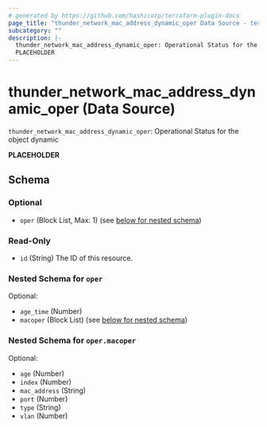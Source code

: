 ```yaml
---
# generated by https://github.com/hashicorp/terraform-plugin-docs
page_title: "thunder_network_mac_address_dynamic_oper Data Source - terraform-provider-thunder"
subcategory: ""
description: |-
  thunder_network_mac_address_dynamic_oper: Operational Status for the object dynamic
  PLACEHOLDER
---
```


# thunder_network_mac_address_dynamic_oper (Data Source)

`thunder_network_mac_address_dynamic_oper`: Operational Status for the object dynamic

__PLACEHOLDER__



<!-- schema generated by tfplugindocs -->
## Schema

### Optional

- `oper` (Block List, Max: 1) (see [below for nested schema](#nestedblock--oper))

### Read-Only

- `id` (String) The ID of this resource.

<a id="nestedblock--oper"></a>
### Nested Schema for `oper`

Optional:

- `age_time` (Number)
- `macoper` (Block List) (see [below for nested schema](#nestedblock--oper--macoper))

<a id="nestedblock--oper--macoper"></a>
### Nested Schema for `oper.macoper`

Optional:

- `age` (Number)
- `index` (Number)
- `mac_address` (String)
- `port` (Number)
- `type` (String)
- `vlan` (Number)



